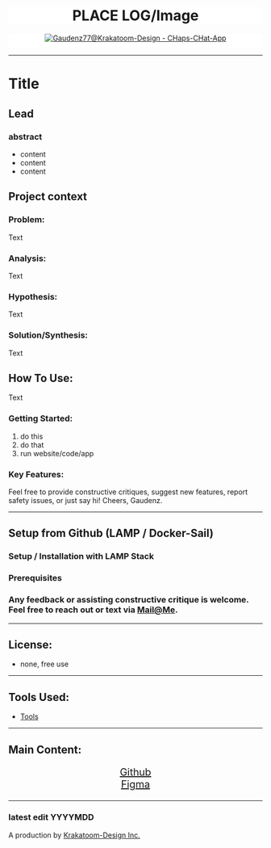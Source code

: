 <div align="center" style="width:100%; background-size: cover;background-position: center;background-color: #FFFFFF;
  background-repeat: no-repeat; ">

  # PLACE LOG/Image

<!-- ![ChapsChatLogo](https://github.com/Gaudenz77/CHapsCHat-App-Mark1/assets/42372680/4d5f828f-1bee-416d-a1c9-16aeb4b6a3d1) -->

</div>
<div align="center" style="background-color:#FFffff; height:28.2px">

[![Gaudenz77@Krakatoom-Design - CHaps-CHat-App](https://img.shields.io/badge/Gaudenz77%40Krakatoom--Design-CHaps--CHat--App-ffffff?style=for-the-badge&logo=laravel)](https://github.com/Gaudenz77/CHapsCHat-App-Mark1)

</div>

---
# Title

## Lead

### abstract

  *  content
  *  content
  *  content

## Project context
### Problem:
Text

### Analysis:
Text

### Hypothesis:
Text

### Solution/Synthesis:
Text


## How To Use:

Text

### Getting Started:

  1. do this
  2. do that
  3. run website/code/app

### Key Features:


Feel free to provide constructive critiques, suggest new features, report safety issues, or just say hi! Cheers, Gaudenz.

------------------------------
## Setup from Github (LAMP / Docker-Sail)
### Setup / Installation with LAMP Stack

### Prerequisites

<!-- * LAMP Stack (Linux/Apache/Mysql/Php) or XAMPP-setup (Windows)
* [Composer]('https://getcomposer.org/download/') 
* PHP 8.1 -->

<!-- ```
sudo apt install php libapache2-mod-php php-mysql
``` -->

<!-- * Mysql or Mariadb Database -->

<!-- ### Setup LAMP -->

<!-- * Clone the repository:</li> -->

<!-- ```
git clone <repository_url>
``` -->

<!-- * Open repository in editor of your choice
* Open terminal
* Start Database -->

<!-- ```bash
sudo systemctl start mariadb
``` -->

<!-- * Create Database -->

<!-- ```bash
CREATE DATABASE <name database>;
``` -->

<!-- * Create User (these are the Env.variables afterwards) -->

<!-- ```bash
CREATE USER 'DB_USERNAME'@'localhost' IDENTIFIED BY 'DB_PASSWORD';
``` -->

<!-- * Grant user previleges -->

<!-- ```bash
GRANT ALL PRIVILEGES ON <name database>.* TO 'DB_USERNAME'@'localhost';
FLUSH PRIVILEGES;
``` -->


<!-- ### Install dependencies -->

<!-- * Install Node/NPM if needed -->

<!-- ```
composer install
``` -->

<!-- * Update Composer -->

<!-- ```
composer update 
``` -->


<!-- * If not already installed, get [Node.js]('https://nodejs.org/')<br></li> -->

<!-- * Install Node / NPM if needed<br> -->

<!-- ```
npm install
``` -->

<!-- * If installed, update -->

<!-- ```
npm update 
``` -->

<!-- * Generate Key: -->

<!-- ```
php artisan key: generate
``` -->

<!-- * Run Database -->

<!-- ```
php artisan serve
``` -->

<!-- [<h4>* Get Composer]('https://www.digitalocean.com/community/tutorials/how-to-install-and-use-composer-on-ubuntu-20-04')

### Setup / Installation Docker/Npm

* get github code for cloning
* Open repository in editor of your choice
* Open terminal
* Insert following code -->

<!-- ```bash
docker run --rm \
    -u "$(id -u):$(id -g)" \
    -v $(pwd):/var/www/html \
    -w /var/www/html \
    laravelsail/php82-composer:latest \
    composer install --ignore-platform-reqs
``` -->

<!-- * Start docker(sail) and dev server: -->

<!-- ```bash
sail up -d
```

```bash
sail npm run dev
``` -->

<!-- * In case npm not running: -->

<!-- ```
sail npm install --save-dev
``` -->

<!-- *only if you need it dev-only, otherwise, remove "--save-dev" -->

### Any feedback or assisting constructive critique is welcome.<br> Feel free to reach out or text via [Mail@Me](mailto:gaudenzraiber@yahoo.de).

----
## License:
* none, free use
----
## Tools Used:

* [Tools](https://github.com/CyrSen/MP_MOX)

----
## Main Content:
<div style="text-align:center; font-size:20px">

[Github](https://github.com/Gaudenz77/CHapsCHat-App-Mark1)<br>
[Figma](https://www.figma.com/file/EQlfkQ1kCVGsY77tNYVzPH/CHapsChat-App-Draft?type=design&node-id=34%3A3&t=Xmty5PKXN2n6I9qL-1)<br>

</div>

----

### latest edit YYYYMDD 
A production by [Krakatoom-Design Inc.](https://github.com/Gaudenz77) 
